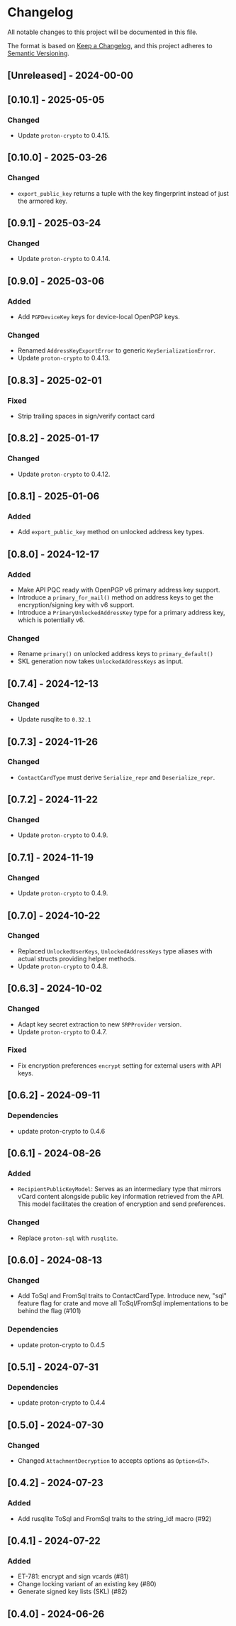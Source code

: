 # Changelog

All notable changes to this project will be documented in this file.

The format is based on [Keep a Changelog](https://keepachangelog.com/en/1.1.0/),
and this project adheres to [Semantic Versioning](https://semver.org/spec/v2.0.0.html).

## [Unreleased] - 2024-00-00

## [0.10.1] - 2025-05-05

### Changed

- Update `proton-crypto` to 0.4.15.

## [0.10.0] - 2025-03-26

### Changed

- `export_public_key` returns a tuple with the key fingerprint instead of just the armored key.

## [0.9.1] - 2025-03-24

### Changed

- Update `proton-crypto` to 0.4.14.

## [0.9.0] - 2025-03-06

### Added

- Add `PGPDeviceKey` keys for device-local OpenPGP keys.

### Changed

- Renamed `AddressKeyExportError` to generic `KeySerializationError`.
- Update `proton-crypto` to 0.4.13.

## [0.8.3] - 2025-02-01

### Fixed

- Strip trailing spaces in sign/verify contact card

## [0.8.2] - 2025-01-17

### Changed

- Update `proton-crypto` to 0.4.12.

## [0.8.1] - 2025-01-06

### Added 

- Add `export_public_key` method  on unlocked address key types.
  
## [0.8.0] - 2024-12-17

### Added 

- Make API PQC ready with OpenPGP v6 primary address key support.
- Introduce a `primary_for_mail()` method on address keys to get the encryption/signing key with v6 support.
- Introduce a `PrimaryUnlockedAddressKey` type for a primary address key, which is potentially v6.

### Changed

- Rename `primary()` on unlocked address keys to `primary_default()`
- SKL generation now takes `UnlockedAddressKeys` as input.

## [0.7.4] - 2024-12-13

### Changed

- Update rusqlite to `0.32.1`

## [0.7.3] - 2024-11-26

### Changed

- `ContactCardType` must derive `Serialize_repr` and `Deserialize_repr`.

## [0.7.2] - 2024-11-22

### Changed

- Update `proton-crypto` to 0.4.9.

## [0.7.1] - 2024-11-19

### Changed

- Update `proton-crypto` to 0.4.9.

## [0.7.0] - 2024-10-22

### Changed

- Replaced `UnlockedUserKeys`, `UnlockedAddressKeys` type aliases with actual structs providing helper methods. 
- Update `proton-crypto` to 0.4.8.

## [0.6.3] - 2024-10-02

### Changed

- Adapt key secret extraction to new `SRPProvider` version.
- Update `proton-crypto` to 0.4.7.

### Fixed

-  Fix encryption preferences `encrypt` setting for external users with API keys.

## [0.6.2] - 2024-09-11

### Dependencies

- update proton-crypto to 0.4.6


## [0.6.1] - 2024-08-26

### Added 

- `RecipientPublicKeyModel`: Serves as an intermediary type that mirrors vCard content alongside public key information retrieved from the API. This model facilitates the creation of encryption and send preferences.
  
### Changed

- Replace `proton-sql` with `rusqlite`.

## [0.6.0] - 2024-08-13

### Changed

- Add ToSql and FromSql traits to ContactCardType.  Introduce new, "sql" feature flag for crate and move all ToSql/FromSql implementations to be behind the flag (#101)

### Dependencies

- update proton-crypto to 0.4.5

## [0.5.1] - 2024-07-31

### Dependencies

- update proton-crypto to 0.4.4

## [0.5.0] - 2024-07-30

### Changed

- Changed `AttachmentDecryption` to accepts options as `Option<&T>`.

## [0.4.2] - 2024-07-23

### Added

- Add rusqlite ToSql and FromSql traits to the string_id! macro (#92)

## [0.4.1] - 2024-07-22

### Added

- ET-781: encrypt and sign vcards (#81)
- Change locking variant of an existing key (#80)
- Generate signed key lists (SKL) (#82)

## [0.4.0] - 2024-06-26



